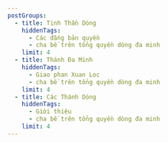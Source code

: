 ```yaml
---
postGroups:
  - title: Tinh Thần Dòng
    hiddenTags:
      - Các đấng bản quyền
      - cha bề trên tổng quyền dòng đa minh
    limit: 4
  - title: Thánh Đa Minh
    hiddenTags:
      - Giao phan Xuan Loc
      - cha bề trên tổng quyền dòng đa minh
    limit: 4
  - title: Các Thánh Dòng
    hiddenTags:
      - Giới thiệu
      - cha bề trên tổng quyền dòng đa minh
    limit: 4
---
```

